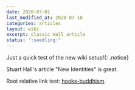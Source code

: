 ```yaml
---
date: 2020-07-01
last_modified_at: 2020-07-18
categories: articles
layout: wiki
excerpt: classic Hall article
status: ":seedling:"
---
```

Just a quick test of the new wiki setup!{: .notice}  

Stuart Hall's article "New Identities" is great.  

Root relative link test: [hooks-buddhism](/wiki/articles/hooks-buddhism).  